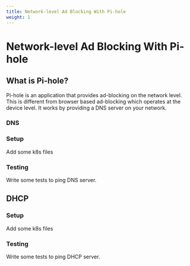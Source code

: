 ```yaml
---
title: Network-level Ad Blocking With Pi-hole
weight: 1
---
```

# Network-level Ad Blocking With Pi-hole
## What is Pi-hole?
Pi-hole is an application that provides ad-blocking on the network level. This
is different from browser based ad-blocking which operates at the device level.
It works by providing a DNS server on your network.

### DNS

### Setup
Add some k8s files

### Testing
Write some tests to ping DNS server.

## DHCP

### Setup
Add some k8s files

### Testing
Write some tests to ping DHCP server.
